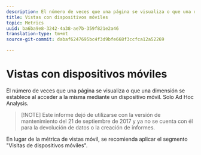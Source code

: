 ```yaml
---
description: El número de veces que una página se visualiza o que una dimensión se establece al acceder a la misma mediante un dispositivo móvil. Solo Ad Hoc Analysis.
title: Vistas con dispositivos móviles
topic: Metrics
uuid: ba6ba9e8-3242-4a38-ae7b-359f821e2a46
translation-type: tm+mt
source-git-commit: dabaf6247695bc4f3d9bfe668f3ccfca12a52269

---
```



# Vistas con dispositivos móviles

El número de veces que una página se visualiza o que una dimensión se establece al acceder a la misma mediante un dispositivo móvil. Solo Ad Hoc Analysis.

>[!NOTE] Este informe dejó de utilizarse con la versión de mantenimiento del 21 de septiembre de 2017 y ya no se cuenta con él para la devolución de datos o la creación de informes.

En lugar de la métrica de vistas móvil, se recomienda aplicar el segmento &quot;Visitas de dispositivos móviles&quot;.
